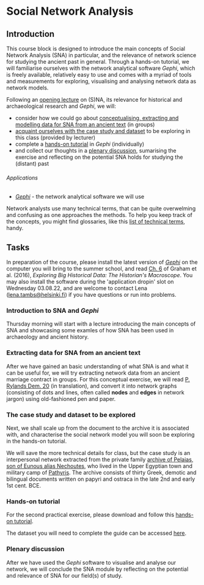 # Social Network Analysis

## Introduction
This course block is designed to introduce the main concepts of Social Network Analysis (SNA) in particular, and the relevance of network science for studying the ancient past in general. Through a hands-on tutorial, we will familiarise ourselves with the network analytical software _Gephi_, which is freely available, relatively easy to use and comes with a myriad of tools and measurements for exploring, visualising and analysing network data as network models.

Following an [opening lecture](#task1) on (S)NA, its relevance for historical and archaeological research and _Gephi_, we will:
* consider how we could go about [conceptualising, extracting and modelling data for SNA from an ancient text](#task2) (in groups)
* [acquaint ourselves with the case study and dataset](#task3) to be exploring in this class (provided by lecturer)
* complete a [hands-on tutorial](#task4) in _Gephi_ (individually)
* and collect our thoughts in a [plenary discussion](#task5), sumarising the exercise and reflecting on the potential SNA holds for studying the (distant) past

###### Applications
* [_Gephi_](https://gephi.org/) - the network analytical software we will use

Network analysts use many technical terms, that can be quite overwelming and confusing as one approaches the methods. To help you keep track of the concepts, you might find glossaries, like this [list of technical terms](./Tambs_na_glossary.pdf), handy.

## Tasks
In preparation of the course, please install the latest version of [_Gephi_](https://gephi.org/) on the computer you will bring to the summer school, and read [Ch. 6](./Graham_et_al_2016.pdf) of Graham et al. (2016), _Exploring Big Historical Data: The Historian's Macroscope_. You may also install the software during the 'application dropin' slot on Wednesday 03.08.22, and are welcome to contact Lena (lena.tambs@helsinki.fi) if you have questions or run into problems.

### <a id="task1">Introduction to SNA and _Gephi_</a>
Thursday morning will start with a lecture introducing the main concepts of SNA and showcasing some examles of how SNA has been used in archaeology and ancient history.

### <a id="task2">Extracting data for SNA from an ancient text</a>
After we have gained an basic understanding of what SNA is and what it can be useful for, we will try extracting network data from an ancient marriage contract in groups. For this conceptual exercise, we will read [P. Rylands Dem. 20](https://www.trismegistos.org/text/135) (in translation), and convert it into network graphs (consisting of dots and lines, often called **nodes** and **edges** in network jargon) using old-fashioned pen and paper.

### <a id="task3">The case study and dataset to be explored</a>
Next, we shall scale up from the document to the archive it is associated with, and characterise the social network model you will soon be exploring in the hands-on tutorial.

We will save the more technical details for class, but the case study is an interpersonal network extracted from the private family [archive of Pelaias, son of Eunous alias Nechoutes](https://www.trismegistos.org/arch/detail.php?arch_id=180), who lived in the Upper Egyptian town and military camp of [Pathyris](https://www.trismegistos.org/place/1628). The archive consists of thirty Greek, demotic and bilingual documents written on papyri and ostraca in the late 2nd and early 1st cent. BCE.

### <a id="task4">Hands-on tutorial</a>
For the second practical exercise, please download and follow this [hands-on tutorial](./Tambs_daa_sna_tutorial.pdf).

The dataset you will need to complete the guide can be accessed [here](./Tambs_daa_sna_dataset).

### <a id="task5">Plenary discussion</a>
After we have used the _Gephi_ software to visualise and analyse our network, we will conclude the SNA module by reflecting on the potential and relevance of SNA for our field(s) of study.
